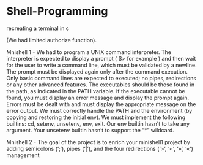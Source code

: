 # Shell-Programming
recreating a terminal in c

(We had limited authorize function).

Mnishell 1 - We had to program a UNIX command interpreter.
The interpreter is expected to display a prompt ( $> for example ) and then wait for the user to write a command
line, which must be validated by a newline.
The prompt must be displayed again only after the command execution.
Only basic command lines are expected to executed; no pipes, redirections or any other advanced features.
The executables should be those found in the path, as indicated in the PATH variable.
If the executable cannot be found, you must display an error message and display the prompt again.
Errors must be dealt with and must display the appropriate message on the error output.
We must correctly handle the PATH and the environment (by copying and restoring the initial env).
We must implement the following builtins: cd, setenv, unsetenv, env, exit.
Our env builtin hasn’t to take any argument. Your unsetenv builtin hasn’t to support the “*” wildcard.

Mnishell 2 - The goal of the project is to enrich your minishell1 project by adding semicolons (‘;’), pipes (‘|’), and the four
redirections (‘>’, ‘<’, ‘»’, ‘«’) management
